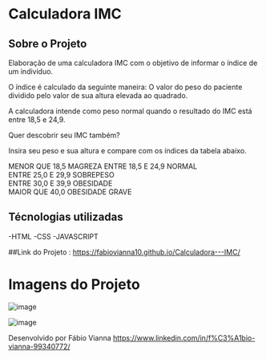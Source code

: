 # Calculadora IMC







## Sobre o Projeto
Elaboração de uma calculadora IMC com o objetivo de informar o índice de um individuo.

O índice é calculado da seguinte maneira:  O valor do peso do paciente dividido pelo valor de sua altura elevada ao quadrado. 

A calculadora intende como peso normal quando o resultado do IMC está entre 18,5 e 24,9. 

Quer descobrir seu IMC também?

Insira seu peso e sua altura  e compare com os índices da tabela abaixo.


MENOR QUE 18,5	MAGREZA	
ENTRE 18,5 E 24,9	NORMAL	
ENTRE 25,0 E 29,9	SOBREPESO	
ENTRE 30,0 E 39,9	OBESIDADE	
MAIOR QUE 40,0	OBESIDADE GRAVE

## Técnologias utilizadas
-HTML
-CSS
-JAVASCRIPT

##Link do Projeto : https://fabiovianna10.github.io/Calculadora---IMC/

# Imagens do Projeto


![image](https://user-images.githubusercontent.com/88548832/153937532-0ce1b05f-a978-408b-b43e-42a3b705f647.png)

![image](https://user-images.githubusercontent.com/88548832/153937631-d48c03e2-05a2-4065-aea1-39778d7189c9.png)

Desenvolvido por Fábio Vianna https://www.linkedin.com/in/f%C3%A1bio-vianna-99340772/




